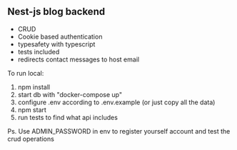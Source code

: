 ## Nest-js blog backend

* CRUD
* Cookie based authentication
* typesafety with typescript
* tests included
* redirects contact messages to host email


To run local:
1. npm install 
2. start db with "docker-compose up"
3. configure .env according to .env.example (or just copy all the data)
4. npm start 
5. run tests to find what api includes

Ps. Use ADMIN_PASSWORD in env to register yourself account and test the crud operations

